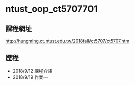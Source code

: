 # ntust_oop_ct5707701
## 課程網址
http://hungming.ct.ntust.edu.tw/2018fall/ct5707/ct5707.htm
## 歷程
* 2018/9/12 課程介紹
* 2018/9/19 作業一